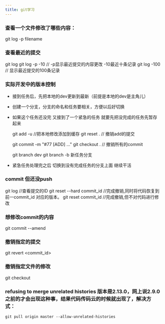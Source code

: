 ```yaml
---
title: git学习
---
```


### 查看一个文件修改了哪些内容：
  git log -p filename

### 查看最近的提交
  git log
  git log -p -10    // -p显示最近提交的内容更改  -10最近十条记录
  git log -100      // 显示最近提交的100条记录

### 实际开发中的版本控制
* 接到任务后，先把本地的dev更新到最新（前提是本地的dev是主角儿）
* 创建一个分支，分支的命名和任务要相关，方便以后好切换
* 如果这个任务还没完   又接到了一个紧急的任务   就要先把没完成的任务先暂存起来

  git add -u          //把本地修改添加到缓存
  git reset .         // 撤销add的提交

  git commit -m "#77 [ADD] ..."
  git checkout .      // 撤销所有的commit
  
  git branch dev
  git branch -b 新任务分支
* 紧急任务处理完之后 切换到没有完成任务的分支上面    继续干活



###  commit 但还没push
  git log    //查看提交的ID
  git reset --hard commit_id   //完成撤销,同时将代码恢复到前一commit_id 对应的版本。
  git reset commit_id   //完成撤销,但不对代码进行修改


### 想修改commit的内容
  git commit --amend

### 撤销指定的提交
  git revert <commit_id>

### 撤销指定文件的修改
  git checkout <filename>


### refusing to merge unrelated histories  版本是2.13.0，网上说2.9.0之前的才会出现这种事，结果代码传码云的时候就出现了，解决方式：
```
git pull origin master --allow-unrelated-histories
```


